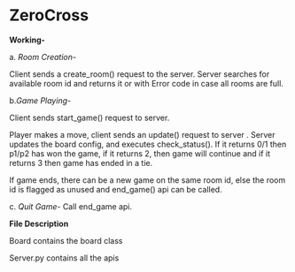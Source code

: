 # ZeroCross

**Working-**

a. *Room Creation-*

Client sends a create_room() request to the server. Server searches for available room id and returns it or with Error code in case all rooms are full.

b.*Game Playing-*

Client sends start_game() request to server.

Player makes a move, client sends an update() request to server
. 
Server updates the board config, and executes check_status(). If it returns 0/1 then p1/p2 has won the game, if it returns 2, then game will continue and if it returns 3 then game has ended in a tie.

If game ends, there can be a new game on the same room id, else the room id is flagged as unused and end_game() api can be called.

c. *Quit Game-* 
Call end_game api.



**File Description**

Board contains the board class

Server.py contains all the apis
